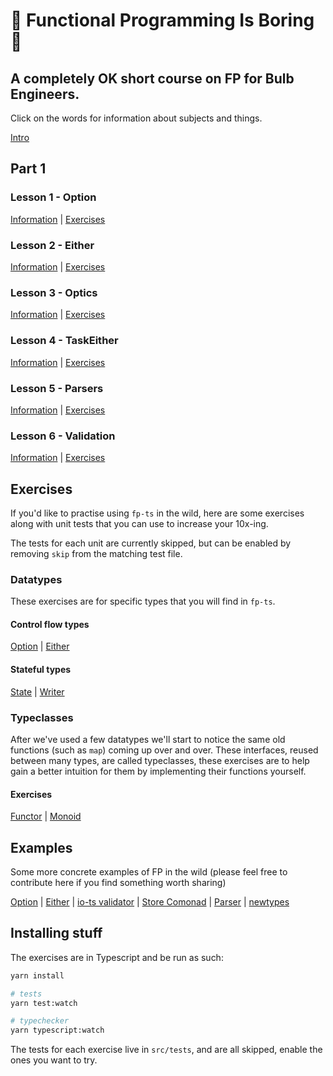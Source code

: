 # :egg: Functional Programming Is Boring :egg:

## A completely OK short course on FP for Bulb Engineers.

Click on the words for information about subjects and things.

[Intro](https://github.com/danieljharvey/functional-programming-is-boring/blob/master/intro.md)

## Part 1

### Lesson 1 - Option

[Information](https://github.com/danieljharvey/functional-programming-is-boring/blob/master/slides/lesson1-option.md) | [Exercises](https://github.com/danieljharvey/functional-programming-is-boring/blob/master/src/lesson1-option.ts)

### Lesson 2 - Either

[Information](https://github.com/danieljharvey/functional-programming-is-boring/blob/master/slides/lesson2-either.md) | [Exercises](https://github.com/danieljharvey/functional-programming-is-boring/blob/master/src/lesson2-either.ts)

### Lesson 3 - Optics

[Information](https://github.com/danieljharvey/functional-programming-is-boring/blob/master/slides/lesson3-optics.md) | [Exercises](https://github.com/danieljharvey/functional-programming-is-boring/blob/master/src/lesson3-optics.ts)

### Lesson 4 - TaskEither

[Information](https://github.com/danieljharvey/functional-programming-is-boring/blob/master/slides/lesson4-task-either.md) | [Exercises](https://github.com/danieljharvey/functional-programming-is-boring/blob/master/src/lesson4-task-either.ts)

### Lesson 5 - Parsers

[Information](https://github.com/danieljharvey/functional-programming-is-boring/blob/master/slides/lesson5-parsers.md) | [Exercises](https://github.com/danieljharvey/functional-programming-is-boring/blob/master/src/lesson5-parsers.ts)

### Lesson 6 - Validation

[Information](https://github.com/danieljharvey/functional-programming-is-boring/blob/master/slides/lesson6-validation.md) | [Exercises](https://github.com/danieljharvey/functional-programming-is-boring/blob/master/src/lesson6-validation.ts)

## Exercises

If you'd like to practise using `fp-ts` in the wild, here are some exercises
along with unit tests that you can use to increase your 10x-ing.

The tests for each unit are currently skipped, but can be enabled by removing
`skip` from the matching test file.

### Datatypes

These exercises are for specific types that you will find in `fp-ts`.

#### Control flow types

[Option](https://github.com/danieljharvey/functional-programming-is-boring/blob/master/exercises/option.ts) | [Either](https://github.com/danieljharvey/functional-programming-is-boring/blob/master/exercises/either.ts)

#### Stateful types

[State](https://github.com/danieljharvey/functional-programming-is-boring/blob/master/exercises/state.ts) | [Writer](https://github.com/danieljharvey/functional-programming-is-boring/blob/master/exercises/writer.ts)

### Typeclasses

After we've used a few datatypes we'll start to notice the same old functions (such as `map`) coming up over and over. These interfaces, reused between many types, are called typeclasses, these exercises are to help gain a better intuition for them by implementing their functions yourself.

#### Exercises

[Functor](https://github.com/danieljharvey/functional-programming-is-boring/blob/master/exercises/functors.ts) | [Monoid](https://github.com/danieljharvey/functional-programming-is-boring/blob/master/exercises/functors.ts)

## Examples

Some more concrete examples of FP in the wild (please feel free to contribute here if you find something worth sharing)

[Option](https://github.com/danieljharvey/functional-programming-is-boring/blob/master/examples/option/Option.ts) | [Either](https://github.com/danieljharvey/functional-programming-is-boring/blob/master/examples/either/Either.ts) | [io-ts validator](https://github.com/danieljharvey/functional-programming-is-boring/blob/master/examples/io-ts/TimeFromString.ts) | [Store Comonad](https://github.com/danieljharvey/functional-programming-is-boring/blob/master/examples/comonads/Store.ts) | [Parser](https://github.com/danieljharvey/functional-programming-is-boring/blob/master/examples/parser/parser.ts) | [newtypes](https://github.com/danieljharvey/functional-programming-is-boring/blob/master/examples/newtypes/newtypes.ts)

## Installing stuff

The exercises are in Typescript and be run as such:

```bash
yarn install

# tests
yarn test:watch

# typechecker
yarn typescript:watch
```

The tests for each exercise live in `src/tests`, and are all skipped, enable the ones you want to try.
